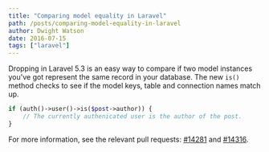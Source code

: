 ```yaml
---
title: "Comparing model equality in Laravel"
path: /posts/comparing-model-equality-in-laravel
author: Dwight Watson
date: 2016-07-15
tags: ["laravel"]
---
```


Dropping in Laravel 5.3 is an easy way to compare if two model instances you've got represent the same record in your database. The new `is()` method checks to see if the model keys, table and connection names match up.

```php
if (auth()->user()->is($post->author)) {
    // The currently authenicated user is the author of the post.
}
```

For more information, see the relevant pull requests: [#14281](https://github.com/laravel/framework/pull/14281) and [#14316](https://github.com/laravel/framework/pull/14316).

